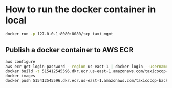 # How to run the  docker container in local

``` bash 
docker run -p 127.0.0.1:8080:8080/tcp taxi_mgmt
```

## Publish a docker container to AWS ECR

```bash
aws configure
aws ecr get-login-password --region us-east-1 | docker login --username AWS --password-stdin 515412545596.dkr.ecr.us-east-1.amazonaws.com
docker build -t 515412545596.dkr.ecr.us-east-1.amazonaws.com/taxicocop-backend:taxi-management-service .
docker images
docker push 515412545596.dkr.ecr.us-east-1.amazonaws.com/taxicocop-backend:taxi-management-service
```